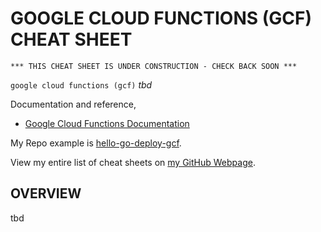 # GOOGLE CLOUD FUNCTIONS (GCF) CHEAT SHEET

```
*** THIS CHEAT SHEET IS UNDER CONSTRUCTION - CHECK BACK SOON ***
```

`google cloud functions (gcf)` _tbd_

Documentation and reference,

* [Google Cloud Functions Documentation](https://cloud.google.com/functions/)

My Repo example is [hello-go-deploy-gcf](https://github.com/JeffDeCola/hello-go-deploy-gcf).

View my entire list of cheat sheets on
[my GitHub Webpage](https://jeffdecola.github.io/my-cheat-sheets/).

## OVERVIEW

tbd